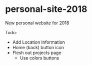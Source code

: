 # personal-site-2018
New personal website for 2018


Todo: 

* Add Location Information
* Home (back) button icon
* Flesh out projects page
    * Use colors buttons 

